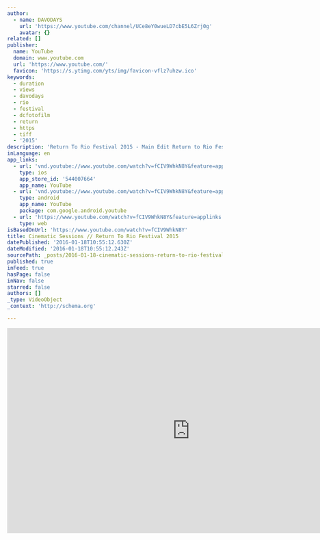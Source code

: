 ```yaml
---
author:
  - name: DAVODAYS
    url: 'https://www.youtube.com/channel/UCe8eY0wueLD7cbE5L6Zrj0g'
    avatar: {}
related: []
publisher:
  name: YouTube
  domain: www.youtube.com
  url: 'https://www.youtube.com/'
  favicon: 'https://s.ytimg.com/yts/img/favicon-vflz7uhzw.ico'
keywords:
  - duration
  - views
  - davodays
  - rio
  - festival
  - dcfotofilm
  - return
  - https
  - tiff
  - '2015'
description: 'Return To Rio Festival 2015 - Main Edit Return to Rio Festival was absouletly amazing, what a crazy festival to go to just outside of Sydney in Wisemans Ferry area. The costumes and outfits where amazing, everyone put in such great effort. The Djs and event setup was spectaular as well.'
inLanguage: en
app_links:
  - url: 'vnd.youtube://www.youtube.com/watch?v=fCIV9WhkN8Y&feature=applinks'
    type: ios
    app_store_id: '544007664'
    app_name: YouTube
  - url: 'vnd.youtube://www.youtube.com/watch?v=fCIV9WhkN8Y&feature=applinks'
    type: android
    app_name: YouTube
    package: com.google.android.youtube
  - url: 'https://www.youtube.com/watch?v=fCIV9WhkN8Y&feature=applinks'
    type: web
isBasedOnUrl: 'https://www.youtube.com/watch?v=fCIV9WhkN8Y'
title: Cinematic Sessions // Return To Rio Festival 2015
datePublished: '2016-01-18T10:55:12.630Z'
dateModified: '2016-01-18T10:55:12.243Z'
sourcePath: _posts/2016-01-18-cinematic-sessions-return-to-rio-festival-2015.md
published: true
inFeed: true
hasPage: false
inNav: false
starred: false
authors: []
_type: VideoObject
_context: 'http://schema.org'

---
```

<iframe src="https://cdn.embedly.com/widgets/media.html?src=https%3A%2F%2Fwww.youtube.com%2Fembed%2FfCIV9WhkN8Y%3Ffeature%3Doembed&amp;url=https%3A%2F%2Fwww.youtube.com%2Fwatch%3Fv%3DfCIV9WhkN8Y&amp;image=https%3A%2F%2Fi.ytimg.com%2Fvi%2FfCIV9WhkN8Y%2Fhqdefault.jpg&amp;key=b7d04c9b404c499eba89ee7072e1c4f7&amp;type=text%2Fhtml&amp;schema=youtube" width="854" height="480" scrolling="no" frameborder="0" allowfullscreen="allowfullscreen" style=""></iframe>